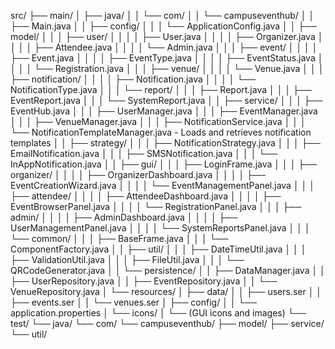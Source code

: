 

src/
├── main/
│   ├── java/
│   │   └── com/
│   │       └── campuseventhub/
│   │           ├── Main.java
│   │           ├── config/
│   │           │   └── ApplicationConfig.java
│   │           ├── model/
│   │           │   ├── user/
│   │           │   │   ├── User.java
│   │           │   │   ├── Organizer.java
│   │           │   │   ├── Attendee.java
│   │           │   │   └── Admin.java
│   │           │   ├── event/
│   │           │   │   ├── Event.java
│   │           │   │   ├── EventType.java
│   │           │   │   ├── EventStatus.java
│   │           │   │   └── Registration.java
│   │           │   ├── venue/
│   │           │   │   └── Venue.java
│   │           │   ├── notification/
│   │           │   │   ├── Notification.java
│   │           │   │   └── NotificationType.java
│   │           │   └── report/
│   │           │       ├── Report.java
│   │           │       ├── EventReport.java
│   │           │       └── SystemReport.java
│   │           ├── service/
│   │           │   ├── EventHub.java
│   │           │   ├── UserManager.java
│   │           │   ├── EventManager.java
│   │           │   ├── VenueManager.java
│   │           │   ├── NotificationService.java
│   │           │   └── NotificationTemplateManager.java - Loads and retrieves notification templates
│   │           ├── strategy/
│   │           │   ├── NotificationStrategy.java
│   │           │   ├── EmailNotification.java
│   │           │   ├── SMSNotification.java
│   │           │   └── InAppNotification.java
│   │           ├── gui/
│   │           │   ├── LoginFrame.java
│   │           │   ├── organizer/
│   │           │   │   ├── OrganizerDashboard.java
│   │           │   │   ├── EventCreationWizard.java
│   │           │   │   └── EventManagementPanel.java
│   │           │   ├── attendee/
│   │           │   │   ├── AttendeeDashboard.java
│   │           │   │   ├── EventBrowserPanel.java
│   │           │   │   └── RegistrationPanel.java
│   │           │   ├── admin/
│   │           │   │   ├── AdminDashboard.java
│   │           │   │   ├── UserManagementPanel.java
│   │           │   │   └── SystemReportsPanel.java
│   │           │   └── common/
│   │           │       ├── BaseFrame.java
│   │           │       └── ComponentFactory.java
│   │           ├── util/
│   │           │   ├── DateTimeUtil.java
│   │           │   ├── ValidationUtil.java
│   │           │   ├── FileUtil.java
│   │           │   └── QRCodeGenerator.java
│   │           └── persistence/
│   │               ├── DataManager.java
│   │               ├── UserRepository.java
│   │               ├── EventRepository.java
│   │               └── VenueRepository.java
│   └── resources/
│       ├── data/
│       │   ├── users.ser
│       │   ├── events.ser
│       │   └── venues.ser
│       ├── config/
│       │   └── application.properties
│       └── icons/
│           └── (GUI icons and images)
└── test/
    └── java/
        └── com/
            └── campuseventhub/
                ├── model/
                ├── service/
                └── util/

